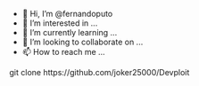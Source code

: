 - 👋 Hi, I’m @fernandoputo
- 👀 I’m interested in ...
- 🌱 I’m currently learning ...
- 💞️ I’m looking to collaborate on ...
- 📫 How to reach me ...

<!---
fernandoputo/fernandoputo is a ✨ special ✨ repository because its `README.md` (this file) appears on your GitHub profile.
You can click the Preview link to take a look at your changes.
--->git clone https://github.com/joker25000/Devploit

